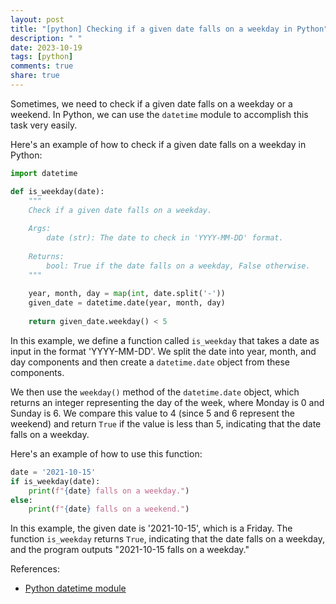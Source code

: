 ```yaml
---
layout: post
title: "[python] Checking if a given date falls on a weekday in Python"
description: " "
date: 2023-10-19
tags: [python]
comments: true
share: true
---
```


Sometimes, we need to check if a given date falls on a weekday or a weekend. In Python, we can use the `datetime` module to accomplish this task very easily. 

Here's an example of how to check if a given date falls on a weekday in Python:

```python
import datetime

def is_weekday(date):
    """
    Check if a given date falls on a weekday.
    
    Args:
        date (str): The date to check in 'YYYY-MM-DD' format.
    
    Returns:
        bool: True if the date falls on a weekday, False otherwise.
    """
    
    year, month, day = map(int, date.split('-'))
    given_date = datetime.date(year, month, day)
    
    return given_date.weekday() < 5
```

In this example, we define a function called `is_weekday` that takes a date as input in the format 'YYYY-MM-DD'. We split the date into year, month, and day components and then create a `datetime.date` object from these components.

We then use the `weekday()` method of the `datetime.date` object, which returns an integer representing the day of the week, where Monday is 0 and Sunday is 6. We compare this value to 4 (since 5 and 6 represent the weekend) and return `True` if the value is less than 5, indicating that the date falls on a weekday.

Here's an example of how to use this function:

```python
date = '2021-10-15'
if is_weekday(date):
    print(f"{date} falls on a weekday.")
else:
    print(f"{date} falls on a weekend.")
```

In this example, the given date is '2021-10-15', which is a Friday. The function `is_weekday` returns `True`, indicating that the date falls on a weekday, and the program outputs "2021-10-15 falls on a weekday."

References:
- [Python datetime module](https://docs.python.org/3/library/datetime.html)